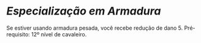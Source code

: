 # *Especialização em Armadura*

Se estiver usando armadura pesada, você recebe redução de dano 5. Pré-requisito: 12º nível de cavaleiro.